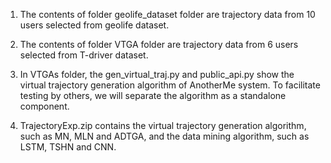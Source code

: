 1. The contents of folder geolife_dataset folder are trajectory data from 10 users selected from geolife dataset.

2. The contents of folder VTGA folder are trajectory data from 6 users selected from T-driver dataset.

3. In VTGAs folder, the gen_virtual_traj.py and public_api.py show the virtual trajectory generation algorithm of AnotherMe system. To facilitate testing by others, we will separate the algorithm as a standalone component.

4. TrajectoryExp.zip contains the virtual trajectory generation algorithm, such as MN, MLN and ADTGA, and the data mining algorithm, such as LSTM, TSHN and CNN.



